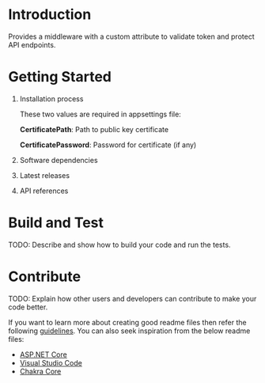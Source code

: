 # Introduction 
Provides a middleware with a custom attribute to validate token and protect API endpoints.

# Getting Started
1.	Installation process
	
	These two values are required in appsettings file:
	
	**CertificatePath**: Path to public key certificate
	
	**CertificatePassword**: Password for certificate (if any)
	
2.	Software dependencies
3.	Latest releases
4.	API references

# Build and Test
TODO: Describe and show how to build your code and run the tests. 

# Contribute
TODO: Explain how other users and developers can contribute to make your code better. 

If you want to learn more about creating good readme files then refer the following [guidelines](https://docs.microsoft.com/en-us/azure/devops/repos/git/create-a-readme?view=azure-devops). You can also seek inspiration from the below readme files:
- [ASP.NET Core](https://github.com/aspnet/Home)
- [Visual Studio Code](https://github.com/Microsoft/vscode)
- [Chakra Core](https://github.com/Microsoft/ChakraCore)
